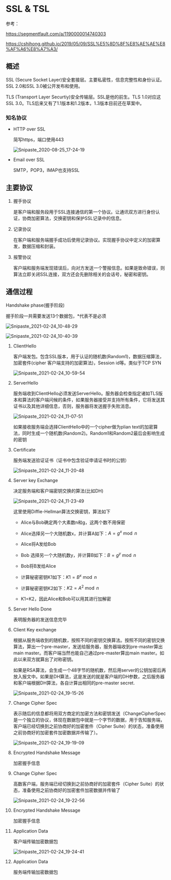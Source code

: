 # SSL & TSL

参考：

https://segmentfault.com/a/1190000014740303

https://cshihong.github.io/2019/05/09/SSL%E5%8D%8F%E8%AE%AE%E8%AF%A6%E8%A7%A3/

## 概述

SSL (Secure Socket Layer)安全套接层。主要私密性，信息完整性和身份认证。SSL 2.0和SSL 3.0被公开发布和使用。

TLS (Transport Layer  Securtiy)安全传输层。SSL是他的前生。TLS 1.0对应这SSL 3.0。TLS后来又有了1.1版本和1.2版本，1.3版本目前还在草案中。

### 知名协议

- HTTP over SSL

  简写https，端口使用443

  ![Snipaste_2020-08-25_17-24-19](https://cdn.jsdelivr.net/gh/dhay3/image-repo@master/20210601/Snipaste_2020-08-25_17-24-19.4429l90bojo0.png)

- Email over SSL

  SMTP，POP3，IMAP也支持SSL

## 主要协议

1. 握手协议

   是客户端和服务段用于SSL连接通信的第一个协议。让通讯双方进行身份认证，协商加密算法，交换密钥和保护SSL记录中的信息。

2. 记录协议

   在客户端和服务端握手成功后使用记录协议。实现握手协议中定义的加密算发，数据压缩和封装。

3. 报警协议

   客户端和服务端发现错误后，向对方发送一个警报信息。如果是致命错误，则算法立即关闭SSL连接，双方还会先删除相关的会话号，秘密和密钥。

## 通信过程

Handshake phase(握手阶段)

握手阶段一共需要发送13个数据包，*代表不是必须

![Snipaste_2021-02-24_10-48-29](https://cdn.jsdelivr.net/gh/dhay3/image-repo@master/20210601/Snipaste_2021-02-24_10-48-29.5p4pubr0c6s0.png)

![Snipaste_2021-02-24_10-40-39](https://cdn.jsdelivr.net/gh/dhay3/image-repo@master/20210601/Snipaste_2021-02-24_10-40-39.6soepwrd6o00.png)

1. ClientHello

   客户端发包。包含SSL版本，用于认证的随机数(Random1)，数据压缩算法，加密套件(cipher 客户端支持的加密算法)，Session id等。类似于TCP SYN

   ![Snipaste_2021-02-24_10-59-54](https://cdn.jsdelivr.net/gh/dhay3/image-repo@master/20210601/Snipaste_2021-02-24_10-59-54.4upp6r1lh3s0.png)

2. ServerHello

   服务端收到ClientHello必须发送ServerHello。服务器会检查指定诸如TLS版本和算法的客户端问候的条件，如果服务器接受并支持所有条件，它将发送其证书以及其他详细信息，否则，服务器将发送握手失败消息。

   ![Snipaste_2021-02-24_11-07-51](https://cdn.jsdelivr.net/gh/dhay3/image-repo@master/20210601/Snipaste_2021-02-24_11-07-51.1zylqplvn2ps.png)

   如果接收服务端会选择ClientHello中的一个cipher做为plian text的加密算法，同时生成一个随机数(Random2)。Random1和Random2最后会影响生成的密钥

3. Certificate

   服务端发送验证证书（证书中包含验证申请证书时的公钥）

   ![Snipaste_2021-02-24_11-20-48](https://cdn.jsdelivr.net/gh/dhay3/image-repo@master/20210601/Snipaste_2021-02-24_11-20-48.6cvabvbszqk0.png)

4. Server key Exchange

   决定服务端和客户端密钥交换的算法(比如DH)

   ![Snipaste_2021-02-24_11-23-49](https://cdn.jsdelivr.net/gh/dhay3/image-repo@master/20210601/Snipaste_2021-02-24_11-23-49.6tx40jytw9w0.png)

   这里使用Diffie-Hellman算法交换密钥，算法如下

   - Alice与Bob确定两个大素数n和g，这两个数不用保密
   - Alice选择另一个大随机数x，并计算A如下：$A=g^{x} \bmod  n$
   - Alice将A发给Bob

   - Bob  选择另一个大随机数y，并计算B如下：$B=g^{y} \bmod n$

   - Bob将B发给Alice
   - 计算秘密密钥K1如下：$K1=B^{x} \bmod n$
   - 计算秘密密钥K2如下：$K2=A^{2}\bmod n$
   -  K1=K2，因此Alice和Bob可以用其进行加解密

5. Server Hello Done

   表明服务器的发送信息完毕

6. Client Key exchange

   根据从服务端收到的随机数，按照不同的密钥交换算法。按照不同的密钥交换算法，算出一个pre-master，发送给服务器，服务器端收到pre-master算出main master。而客户端当然也能自己通过pre-master算出main master。如此以来双方就算出了对称密钥。

   如果是RSA算法，会生成一个48字节的随机数，然后用server的公钥加密后再放入报文中。如果是DH算法，这是发送的就是客户端的DH参数，之后服务器和客户端根据DH算法，各自计算出相同的pre-master secret.

   ![Snipaste_2021-02-24_19-15-26](https://cdn.jsdelivr.net/gh/dhay3/image-repo@master/20210601/Snipaste_2021-02-24_19-15-26.2e99ws409p1c.png)

7. Change Cipher Spec 

   表示随后的信息都将用双方商定的加密方法和密钥发送（ChangeCipherSpec是一个独立的协议，体现在数据包中就是一个字节的数据，用于告知服务端，客户端已经切换到之前协商好的加密套件（Cipher Suite）的状态，准备使用之前协商好的加密套件加密数据并传输了）。

   ![Snipaste_2021-02-24_19-19-09](https://cdn.jsdelivr.net/gh/dhay3/image-repo@master/20210601/Snipaste_2021-02-24_19-19-09.6p5ai8mvkes0.png)

8. Encrypted Handshake Message

   加密握手信息

9. Change Cipher Spec

   高数客户端，服务端已经切换到之前协商好的加密套件（Cipher Suite）的状态，准备使用之前协商好的加密套件加密数据并传输了

   ![Snipaste_2021-02-24_19-22-56](https://cdn.jsdelivr.net/gh/dhay3/image-repo@master/20210601/Snipaste_2021-02-24_19-22-56.1hf0nblfvbpc.png)

10. Encrypted Handshake Message

    加密握手信息

11. Application Data 

    客户端传输加密数据包		

    ![Snipaste_2021-02-24_19-24-41](https://cdn.jsdelivr.net/gh/dhay3/image-repo@master/20210601/Snipaste_2021-02-24_19-24-41.323z9x0wvku0.png)

12. Application Data

    服务端传输加密数据包